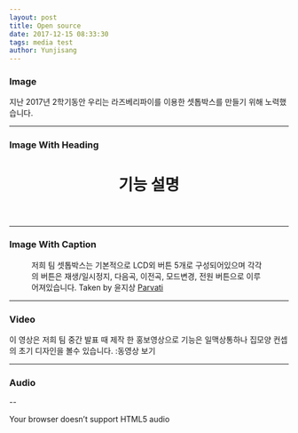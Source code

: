 ```yaml
---
layout: post
title: Open source
date: 2017-12-15 08:33:30
tags: media test
author: Yunjisang
---
```


### Image

<amp-img src="https://github.com/beargrllys/beargrllys.github.io/blob/master/KakaoTalk_20171205_173428388.jpg?raw=true" width="656" height="400" layout="responsive" alt="" class="mb3"></amp-img>

지난 2017년 2학기동안 우리는 라즈베리파이를 이용한 셋톱박스를 만들기 위해 노력했습니다.

<hr />

### Image With Heading
<figure class="ampstart-image-with-heading  m0 relative mb4">
<amp-img src="https://github.com/beargrllys/beargrllys.github.io/blob/master/KakaoTalk_20171205_175307059.jpg?raw=true" width="656" height="400" layout="responsive" alt="" class="mb3"></amp-img>
<figcaption class="absolute right-0 bottom-0 left-0">
<header class="ampstart-image-heading px2 py2 line-height-4"><h1>기능 설명</h1></header>
</figcaption>
</figure>

<hr/>

### Image With Caption
<figure class="ampstart-image-with-caption m0 relative mb4">
<amp-img src="https://github.com/beargrllys/beargrllys.github.io/blob/master/KakaoTalk_20171205_173426651.jpg?raw=true" width="656" height="400" layout="responsive" alt="" class="mb3"></amp-img>
<figcaption class="h5 mt1 px3">저희 팀 셋톱박스는 기본적으로 LCD외 버튼 5개로 구성되어있으며 각각의 버튼은 재생/일시정지, 다음곡, 이전곡, 모드변경, 전원 버튼으로 이루어져있습니다.
<span class="ampstart-image-credit block bold">
Taken by 윤지상
<a href="#" role="author">Parvati</a>
</span>
</figcaption>
</figure>

<hr/>

### Video

이 영상은 저희 팀 중간 발표 때 제작 한 홍보영상으로 기능은 일맥상통하나 집모양 컨셉의 초기 디자인을 볼수 있습니다.
<a herf = "https://www.youtube.com/watch?v=JSTm5sqyh6Y&t=36s"> :동영상 보기</a>

<amp-youtube width="480"
  height="270"
  layout="responsive"
  data-videoid="https://www.youtube.com/watch?v=JSTm5sqyh6Y&t=130s">
</amp-youtube>

<hr />

### Audio

--

<amp-audio width="auto"
  height="50"
  src="">
  <div fallback>
    <p>Your browser doesn’t support HTML5 audio</p>
  </div>
</amp-audio>
